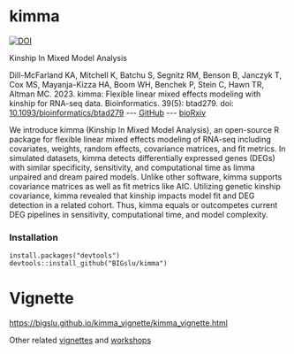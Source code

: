 # kimma

[![DOI](https://zenodo.org/badge/387951897.svg)](https://zenodo.org/badge/latestdoi/387951897)

Kinship In Mixed Model Analysis

Dill-McFarland KA, Mitchell K, Batchu S, Segnitz RM, Benson B, Janczyk T, Cox MS, Mayanja-Kizza HA, Boom WH, Benchek P, Stein C, Hawn TR, Altman MC. 2023. kimma: Flexible linear mixed effects modeling with kinship for RNA-seq data. Bioinformatics. 39(5): btad279. doi: [10.1093/bioinformatics/btad279](https://doi.org/10.1093/bioinformatics/btad279) --- [GitHub](https://github.com/BIGslu/kimma) --- [bioRxiv](https://doi.org/10.1101/2022.10.10.508946)

We introduce kimma (Kinship In Mixed Model Analysis), an open-source R package for flexible linear mixed effects modeling of RNA-seq including covariates, weights, random effects, covariance matrices, and fit metrics. In simulated datasets, kimma detects differentially expressed genes (DEGs) with similar specificity, sensitivity, and computational time as limma unpaired and dream paired models. Unlike other software, kimma supports covariance matrices as well as fit metrics like AIC. Utilizing genetic kinship covariance, kimma revealed that kinship impacts model fit and DEG detection in a related cohort. Thus, kimma equals or outcompetes current DEG pipelines in sensitivity, computational time, and model complexity. 

### Installation

```
install.packages("devtools")
devtools::install_github("BIGslu/kimma")
```

# Vignette

<https://bigslu.github.io/kimma_vignette/kimma_vignette.html>

Other related [vignettes](https://bigslu.github.io/tutorials/) and [workshops](https://bigslu.github.io/workshops/)
